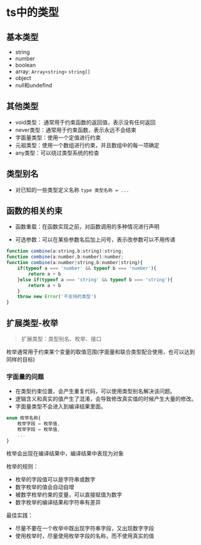 # ts中的类型

## 基本类型

- string
- number
- boolean
- array: ```Array<string>``` ```string[]```
- object
- null和undefind

## 其他类型

- void类型： 通常用于约束函数的返回值，表示没有任何返回
- never类型：通常用于约束函数，表示永远不会结束
- 字面量类型：使用一个定值进行约束
- 元祖类型：使用一个数组进行约束，并且数组中的每一项确定
- any类型：可以绕过类型系统的检查

## 类型别名
- 对已知的一些类型定义名称 ```type 类型名称 = ...```

## 函数的相关约束

- 函数重载：在函数实现之前，对函数调用的多种情况进行声明

- 可选参数：可以在某些参数名后加上问号，表示改参数可以不用传递
```js
function combine(a:string,b:string):string;
function combine(a:number,b:number):number;
function combine(a:number|string,b:number|string){
    if(typeof a === 'number' && typeof b === 'number'){
        return a + b
    }else if(typeof a === 'string' && typeof b === 'string'){
        return a + b
    }
    throw new Error('不支持的类型')
}
```
## 扩展类型-枚举
> 扩展类型：类型别名、枚举、接口

枚举通常用于约束某个变量的取值范围(字面量和联合类型配合使用，也可以达到同样的目标)

### 字面量的问题
- 在类型约束位置，会产生重复代码，可以使用类型别名解决该问题。
- 逻辑含义和真实的值产生了混淆，会导致修改真实值的时候产生大量的修改。
- 字面量类型不会进入到编译结果里面。

```ts
enum 枚举名称{
    枚举字段 = 枚举值,
    枚举字段 = 枚举值,
    ...
}
```
枚举会出现在编译结果中，编译结果中表现为对象

枚举的规则：

- 枚举的字段值可以是字符串或数字
- 数字枚举的值会自动自增
- 被数字枚举约束的变量，可以直接赋值为数字
- 数字枚举的编译结果和字符串有差异

最佳实践：
- 尽量不要在一个枚举中既出现字符串字段，又出现数字字段
- 使用枚举时，尽量使用枚举字段的名称，而不使用真实的值
